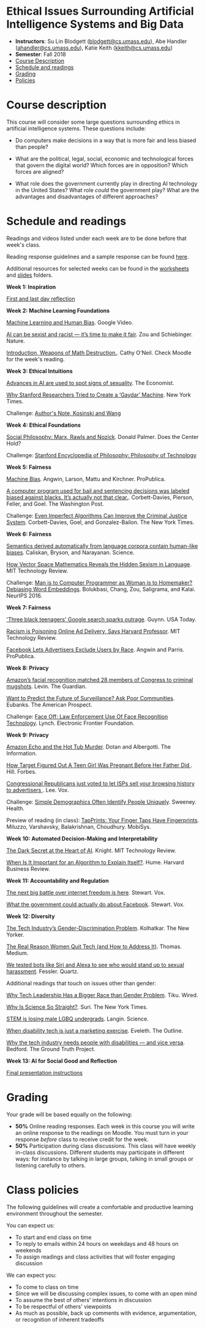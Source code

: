 Ethical Issues Surrounding Artificial Intelligence Systems and Big Data
==========

- **Instructors**: Su Lin Blodgett (blodgett@cs.umass.edu), Abe Handler (ahandler@cs.umass.edu), Katie Keith (kkeith@cs.umass.edu)
- **Semester**: Fall 2018
- [Course Description](#description)
- [Schedule and readings](#schedule)
- [Grading](#grading)
- [Policies](#policies)

# Course description
<a name="description"/>

This course will consider some large questions surrounding ethics in artificial intelligence systems. These questions include:

- Do computers make decisions in a way that is more fair and less biased than people?

- What are the political, legal, social, economic and technological forces that govern the digital world? Which forces are in opposition? Which forces are aligned?

- What role does the government currently play in directing AI technology in the United States? What role *could* the government play? What are the advantages and disadvantages of different approaches?

# Schedule and readings
<a name="readings"/>

Readings and videos listed under each week are to be done before that week's class.

Reading response guidelines and a sample response can be found [here](https://github.com/sblodgett/ai-ethics/blob/master/reading_guidelines.pdf).

Additional resources for selected weeks can be found in the [worksheets](https://github.com/sblodgett/ai-ethics/blob/master/worksheets/) and [slides](https://github.com/sblodgett/ai-ethics/blob/master/slides/) folders. 

**Week 1: Inspiration**

[First and last day reflection](https://github.com/sblodgett/ai-ethics/blob/master/worksheets/first_day_last_day_reflection.pdf) 

**Week 2: Machine Learning Foundations**

[Machine Learning and Human Bias](https://www.youtube.com/watch?v=59bMh59JQDo). Google Video.

[AI can be sexist and racist — it’s time to make it fair](https://www.nature.com/articles/d41586-018-05707-8). Zou and Schiebinger. Nature. 

[Introduction, Weapons of Math Destruction.](https://weaponsofmathdestructionbook.com/). Cathy O'Neil. Check Moodle for the week's reading.

**Week 3: Ethical Intuitions**

[Advances in AI are used to spot signs of sexuality](https://github.com/sblodgett/ai-ethics/blob/master/readings/week3/advances_ai_sign_sexuality.pdf). The Economist. 

[Why Stanford Researchers Tried to Create a ‘Gaydar’ Machine](https://www.nytimes.com/2017/10/09/science/stanford-sexual-orientation-study.html). New York Times. 

Challenge: [Author's Note, Kosinski and Wang](https://docs.google.com/document/d/11oGZ1Ke3wK9E3BtOFfGfUQuuaSMR8AO2WfWH3aVke6U)

**Week 4: Ethical Foundations**

[Social Philosophy: Marx, Rawls and Nozick](https://github.com/sblodgett/ai-ethics/blob/master/readings/week4/D110_20180908152445.PDF). Donald Palmer. Does the Center Hold?

Challenge: [Stanford Encyclopedia of Philosophy: Philosophy of Technology](https://plato.stanford.edu/entries/technology/)

**Week 5: Fairness**

[Machine Bias](https://www.propublica.org/article/machine-bias-risk-assessments-in-criminal-sentencing). Angwin, Larson, Mattu and Kirchner. ProPublica.

[A computer program used for bail and sentencing decisions was labeled biased against blacks. It’s actually not that clear.](https://github.com/sblodgett/ai-ethics/blob/master/readings/week5/computer_program_bail_sentencing.pdf). Corbett-Davies, Pierson, Feller, and Goel. The Washington Post. 

Challenge: [Even Imperfect Algorithms Can Improve the Criminal Justice System](https://github.com/sblodgett/ai-ethics/blob/master/readings/week5/imperfect_algorithms.pdf). Corbett-Davies, Goel, and Gonzalez-Bailon. The New York Times. 

**Week 6: Fairness**

[Semantics derived automatically from language corpora contain human-like biases](http://science.sciencemag.org/content/356/6334/183/tab-pdf). Caliskan, Bryson, and Narayanan. Science. 

[How Vector Space Mathematics Reveals the Hidden Sexism in Language](https://www.technologyreview.com/s/602025/how-vector-space-mathematics-reveals-the-hidden-sexism-in-language/). MIT Technology Review. 

Challenge: [Man is to Computer Programmer as Woman is to Homemaker? Debiasing Word Embeddings](https://arxiv.org/pdf/1607.06520.pdf). Bolukbasi, Chang, Zou, Saligrama, and Kalai. NeurIPS 2016. 

**Week 7: Fairness**

['Three black teenagers' Google search sparks outrage](https://www.usatoday.com/story/tech/news/2016/06/09/google-image-search-three-black-teenagers-three-white-teenagers/85648838/). Guynn. USA Today. 

[Racism is Poisoning Online Ad Delivery, Says Harvard Professor](https://github.com/sblodgett/ai-ethics/blob/master/readings/week7/racism_poisoning_ad_delivery.pdf). MIT Technology Review. 

[Facebook Lets Advertisers Exclude Users by Race](https://www.propublica.org/article/facebook-lets-advertisers-exclude-users-by-race). Angwin and Parris. ProPublica. 

**Week 8: Privacy**

[Amazon’s facial recognition matched 28 members of Congress to criminal mugshots](https://github.com/sblodgett/ai-ethics/blob/master/readings/week8/recognition.pdf). Levin. The Guardian. 

[Want to Predict the Future of Surveillance? Ask Poor Communities](https://github.com/sblodgett/ai-ethics/blob/master/readings/week8/future_of_surveillance.pdf). Eubanks. The American Prospect.  

Challenge: [Face Off: Law Enforcement Use Of Face Recognition Technology](https://github.com/sblodgett/ai-ethics/blob/master/readings/week8/face-off-report-1b.pdf). Lynch. Electronic Frontier Foundation. 

**Week 9: Privacy**

[Amazon Echo and the Hot Tub Murder](https://github.com/sblodgett/ai-ethics/blob/master/readings/week9/Echo.pdf). Dotan and Albergotti. The Information. 

[How Target Figured Out A Teen Girl Was Pregnant Before Her Father Did
](https://github.com/sblodgett/ai-ethics/blob/master/readings/week9/Target.pdf). Hill. Forbes. 

[Congressional Republicans just voted to let ISPs sell your browsing history to advertisers
](https://github.com/sblodgett/ai-ethics/blob/master/readings/week9/VoxISPs.pdf). Lee. Vox. 

Challenge: [Simple Demographics Often Identify People Uniquely](https://dataprivacylab.org/projects/identifiability/paper1.pdf). Sweeney. Health. 

Preview of reading (in class):
[TapPrints: Your Finger Taps Have Fingerprints](https://github.com/sblodgett/ai-ethics/blob/master/readings/week9/gyro.pdf). Miluzzo, Varshavsky, Balakrishnan, Choudhury. MobiSys. 

**Week 10: Automated Decision-Making and Interpretability**

[The Dark Secret at the Heart of AI](https://github.com/sblodgett/ai-ethics/blob/master/readings/week10/dark_secret_heart_ai.pdf). Knight. MIT Technology Review. 

[When Is It Important for an Algorithm to Explain Itself?](https://github.com/sblodgett/ai-ethics/blob/master/readings/week10/when_important_algorithm_explain_itself.pdf). Hume. Harvard Business Review. 

**Week 11: Accountability and Regulation**

[The next big battle over internet freedom is here](https://www.vox.com/policy-and-politics/2018/4/23/17237640/fosta-sesta-section-230-internet-freedom). Stewart. Vox. 

[What the government could actually do about Facebook](https://www.vox.com/policy-and-politics/2018/4/10/17208322/facebook-mark-zuckerberg-congress-testimony-regulation). Stewart. Vox. 

**Week 12: Diversity**

[The Tech Industry’s Gender-Discrimination Problem](https://github.com/sblodgett/ai-ethics/blob/master/readings/week12/tech_industry_gender_discrimination.pdf). Kolhatkar. The New Yorker. 

[The Real Reason Women Quit Tech (and How to Address It)](https://medium.com/tech-diversity-files/the-real-reason-women-quit-tech-and-how-to-address-it-6dfb606929fd). Thomas. Medium. 

[We tested bots like Siri and Alexa to see who would stand up to sexual harassment](https://github.com/sblodgett/ai-ethics/blob/master/readings/week12/tested_sexual_harassment.pdf). Fessler. Quartz. 

Additional readings that touch on issues other than gender:

[Why Tech Leadership Has a Bigger Race than Gender Problem](https://www.wired.com/story/tech-leadership-race-problem/). Tiku. Wired. 

[Why Is Science So Straight?](https://www.nytimes.com/2015/09/05/opinion/manil-suri-why-is-science-so-straight.html). Suri. The New York Times. 

[STEM is losing male LGBQ undergrads](http://www.sciencemag.org/careers/2018/03/stem-losing-male-lgbq-undergrads). Langin. Science. 

[When disability tech is just a marketing exercise](https://theoutline.com/post/2452/when-disability-tech-is-just-a-marketing-exercise?zd=1&zi=girqms4f). Eveleth. The Outline. 

[Why the tech industry needs people with disabilities — and vice versa](http://thegroundtruthproject.org/tech-industry-needs-people-disabilities-vice-versa/). Bedford. The Ground Truth Project. 

**Week 13: AI for Social Good and Reflection**

[Final presentation instructions](final_presentation_instructions.pdf)

# Grading
<a name="grading"/>

Your grade will be based equally on the following:

- **50%** Online reading responses. Each week in this course you will write an online response to the readings on Moodle. You must turn in your response *before* class to receive credit for the week. 
- **50%** Participation during class discussions. This class will have weekly in-class discussions. Different students may participate in different ways: for instance by talking in large groups, talking in small groups or listening carefully to others.

# Class policies
<a name="policies"/>

The following guidelines will create a comfortable and productive learning environment throughout the semester.

You can expect us:
- To start and end class on time
- To reply to emails within 24 hours on weekdays and 48 hours on weekends
- To assign readings and class activities that will foster engaging discussion


We can expect you:
- To come to class on time
- Since we will be discussing complex issues, to come with an open mind
- To assume the best of others' intentions in discussion
- To be respectful of others' viewpoints
- As much as possible, back up comments with evidence, argumentation, or recognition of inherent tradeoffs
